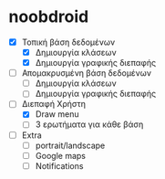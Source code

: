 # noobdroid

- [X] Τοπική βάση δεδομένων
  - [X] Δημιουργία κλάσεων
  - [X] Δημιουργία γραφικής διεπαφής
- [ ] Απομακρυσμένη βάση δεδομένων
  - [ ] Δημιουργία κλάσεων
  - [ ] Δημιουργία γραφικής διεπαφής
- [ ] Διεπαφή Χρήστη
  - [X] Draw menu
  - [ ] 3 ερωτήματα για κάθε βάση
- [ ] Extra
  - [ ] portrait/landscape
  - [ ] Google maps
  - [ ] Notifications
